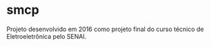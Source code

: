 # smcp
Projeto desenvolvido em 2016 como projeto final do curso técnico de Eletroeletrônica pelo SENAI.
